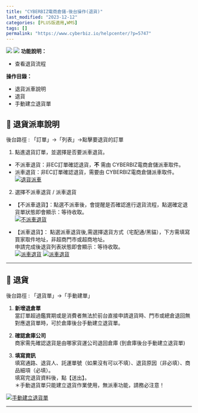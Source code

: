 ```yaml
---
title: "CYBERBIZ電商倉儲-後台操作(退貨)"
last_modified: "2023-12-12"
categories: [PLUS版適用,WMS]
tags: []
permalink: "https://www.cyberbiz.io/helpcenter/?p=5747"
---
```


![](https://www.cyberbiz.io/helpcenter/wp-content/uploads/一般版1.png)
![](https://www.cyberbiz.io/helpcenter/wp-content/uploads/PLUS版3.png)
**功能說明：**  

* 查看退貨流程

**操作目錄：**

* 退貨派車說明
* 退貨
* 手動建立退貨單

## 📌 退貨派車說明


後台路徑 : 「訂單」→「列表」→點擊要退貨的訂單  


1. 點進退貨訂單，並選擇是否要派車退貨。  

* 不派車退貨：非EC訂單確認退貨，**不** 需由 CYBERBIZ電商倉儲派車取件。
* 派車退貨：非EC訂單確認退貨，需要由 CYBERBIZ電商倉儲派車取件。
[![退貨派車](https://www.cyberbiz.io/support/wp-content/uploads/CYBERBIZ電商倉儲-後台操作退貨01.png)](https://www.cyberbiz.io/support/wp-content/uploads/CYBERBIZ電商倉儲-後台操作退貨01.png)



2. 選擇不派車退貨 / 派車退貨  

* 【不派車退貨】：點選不派車後，會提醒是否確認進行退貨流程，點選確定退貨單狀態即會顯示：等待收取。  
[![不派車退貨](https://www.cyberbiz.io/support/wp-content/uploads/CYBERBIZ電商倉儲-後台操作退貨02.png)](https://www.cyberbiz.io/support/wp-content/uploads/CYBERBIZ電商倉儲-後台操作退貨02.png)



* 【派車退貨】： 點選派車退貨後,需選擇退貨方式（宅配通/黑貓），下方需填寫買家取件地址，非超商門市或超商地址。  
申請完成後退貨列表狀態即會顯示：等待收取。  
[![派車退貨](https://www.cyberbiz.io/support/wp-content/uploads/CYBERBIZ電商倉儲-後台操作退貨03.png)](https://www.cyberbiz.io/support/wp-content/uploads/CYBERBIZ電商倉儲-後台操作退貨03.png)
[![派車退貨](https://www.cyberbiz.io/support/wp-content/uploads/CYBERBIZ電商倉儲-後台操作退貨04.png)](https://www.cyberbiz.io/support/wp-content/uploads/CYBERBIZ電商倉儲-後台操作退貨04.png)



* * *

## 📌 退貨


後台路徑 : 「退貨單」→「手動建單」  


1. **新增退倉單**   
當訂單超過鑑賞期或是消費者無法於前台直接申請退貨時、門市或總倉退回無對應退貨單時，可於倉庫後台手動建立退貨單。



2. **確認倉庫公司**  
商家需先確認退貨是由哪家貨運公司退回倉庫 (到倉庫後台手動建立退貨單)



3. **填寫資訊**  
填寫通路、退貨人、託運單號（如果沒有可以不填）、退貨原因（非必填）、商品細項（必填）。  
填寫完退貨資料後，點【送出】。  
＊手動退貨單只能建立退貨作業使用，無派車功能，請務必注意！


[![手動建立退貨單](https://www.cyberbiz.io/support/wp-content/uploads/CYBERBIZ電商倉儲-後台操作退貨07.png)](https://www.cyberbiz.io/support/wp-content/uploads/CYBERBIZ電商倉儲-後台操作退貨07.png)

* * *



